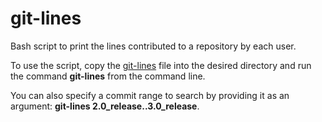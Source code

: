 # git-lines
Bash script to print the lines contributed to a repository by each user.

To use the script, copy the [git-lines](https://raw.githubusercontent.com/JakeThurman/git-lines/master/git-lines) file into the desired directory and run the command **git-lines** from the command line. 

You can also specify a commit range to search by providing it as an argument: **git-lines 2.0_release..3.0_release**.
